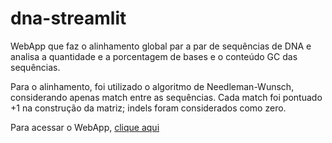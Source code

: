 # dna-streamlit

WebApp que faz o alinhamento global par a par de sequências de DNA e analisa a quantidade e a porcentagem de bases e o conteúdo GC das sequências.

Para o alinhamento, foi utilizado o algoritmo de Needleman-Wunsch, considerando apenas match entre as sequências. Cada match foi pontuado +1 na construção da matriz; indels foram considerados como zero.

Para acessar o WebApp, [clique aqui](https://share.streamlit.io/vanleiko/dna-streamlit/main/src/app-dna.py)
